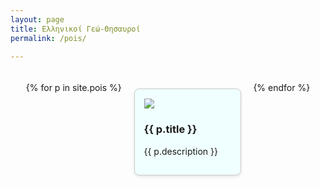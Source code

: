 ```yaml
---
layout: page
title: Ελληνικοί Γεώ-Θησαυροί
permalink: /pois/

---
```

<div class="pois-container">
  {% for p in site.pois %}
    <div class="poi-box">
      <a href="{{ p.url | relative_url }}">
        <img src="/heritage-promotion/{{ p.image }}"/>
      </a>
      <h3>{{ p.title }}</h3>
        <p>{{ p.description }}</p>
    </div>
  {% endfor %}
</div>

<style>
.pois-container {
  display: flex;
  flex-wrap: wrap;
  justify-content: space-around;
  padding: 20px; 
}

.poi-box {
  background-color: #F0FFFF;
  border: 1px solid #ccc;
  border-radius: 8px; 
  box-shadow: 0 2px 5px rgba(0, 0, 0, 0.1);
  margin: 10px; 
  padding: 15px; 
  width: 30%; 
  transition: transform 0.3s ease, box-shadow 0.3s ease; 
}

.poi-box:hover {
  transform: scale(1.05);
  box-shadow: 0 4px 10px rgba(0, 0, 0, 0.2);
}

</style>
